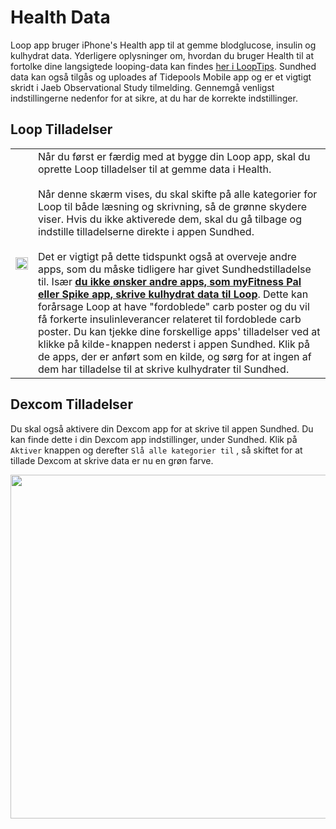 # Health Data

Loop app bruger iPhone's Health app til at gemme blodglucose, insulin og kulhydrat data. Yderligere oplysninger om, hvordan du bruger Health til at fortolke dine langsigtede looping-data kan findes [her i LoopTips](https://kdisimone.github.io/looptips/data/health/). Sundhed data kan også tilgås og uploades af Tidepools Mobile app og er et vigtigt skridt i Jaeb Observational Study tilmelding. Gennemgå venligst indstillingerne nedenfor for at sikre, at du har de korrekte indstillinger.

## Loop Tilladelser

<table>
<th><img src="../img/healthapp.jpg" width="100%"></th>
<td>Når du først er færdig med at bygge din Loop app, skal du oprette Loop tilladelser til at gemme data i Health.</br></br>Når denne skærm vises, du skal skifte på alle kategorier for Loop til både læsning og skrivning, så de grønne skydere viser. Hvis du ikke aktiverede dem, skal du gå tilbage og indstille tilladelserne direkte i appen Sundhed.</br></br>Det er vigtigt på dette tidspunkt også at overveje andre apps, som du måske tidligere har givet Sundhedstilladelse til. Især <b><u>du ikke ønsker andre apps, som myFitness Pal eller Spike app, skrive kulhydrat data til Loop</u></b>. Dette kan forårsage Loop at have "fordoblede" carb poster og du vil få forkerte insulinleverancer relateret til fordoblede carb poster. Du kan tjekke dine forskellige apps' tilladelser ved at klikke på kilde-knappen nederst i appen Sundhed. Klik på de apps, der er anført som en kilde, og sørg for at ingen af dem har tilladelse til at skrive kulhydrater til Sundhed.</td>
</table>

## Dexcom Tilladelser

Du skal også aktivere din Dexcom app for at skrive til appen Sundhed. Du kan finde dette i din Dexcom app indstillinger, under Sundhed.  Klik på `Aktiver` knappen og derefter `Slå alle kategorier til` , så skiftet for at tillade Dexcom at skrive data er nu en grøn farve.

<p align="center">
<img src="../img/health_g5.jpg" width="550">
</p>
</br></br>

